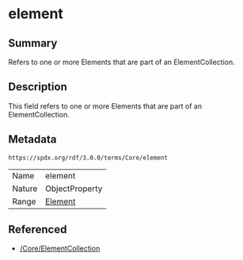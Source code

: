 <!-- Automatically generated by spec-parser v2.1.0 on 2024-06-17T15:44:58.460830+00:00 -->
<!-- SPDX-License-Identifier: Community-Spec-1.0 -->

# element

## Summary

Refers to one or more Elements that are part of an ElementCollection.


## Description

This field refers to one or more Elements that are part of an
ElementCollection.


## Metadata

`https://spdx.org/rdf/3.0.0/terms/Core/element`


| | |
|---|---|
| Name | element |
| Nature | ObjectProperty |
| Range | [Element](../Classes/Element.md) |




## Referenced

- [/Core/ElementCollection](../../Core/Classes/ElementCollection.md)


